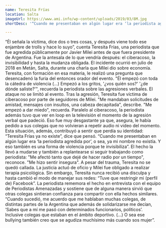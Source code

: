 ```yaml
---
name: Teresita Frías
location: Salta
imageUrl: https://www.ami.info/wp-content/uploads/2019/03/8M.jpg
shortDesc: '“Cuando me presentaban en algún lugar era ‘la periodista agredida por…’, o sea, ya mi nombre no existía”'

---
```


“Él señala la víctima, dice dos o tres cosas, y después viene todo ese enjambre de trolls y hace lo suyo”, cuenta Teresita Frías, una periodista que fue agredida públicamente por Javier Milei antes de que fuera presidente de Argentina. Fue la antesala de lo que vendría después: el ciberacoso, la invisibilidad y hasta la mudanza obligada. 
El incidente ocurrió en julio de 2018 en Metán, Salta, durante una charla que Milei dio sobre economía. Teresita, con formación en esa materia, le realizó una pregunta que desencadenó la furia del entonces orador del evento. "Él empezó con toda la cátedra de violencia (...) Empezó a los gritos, '¿vos quién sos?' '¿de dónde saliste?'", recuerda la periodista sobre las agresiones verbales.
El ataque no se limitó al evento. Tras la agresión, Teresita fue víctima de ciberacoso por parte de seguidores de Milei. "Me mandaban solicitudes de amistad, mensajes con insultos, una cabeza decapitada", describe. "Me empezó a dar miedo", recuerda. 
Paralelo al ciberacoso, la periodista además tuvo que ver en loop en la televisión el momento de la agresión verbal que padeció. Eso fue muy desgastante ya que, asegura, le había pedido a sus colegas que no volvieran a repetir audio ni video del momento. 
Esta situación, además, contribuyó a sentir que perdía su identidad: “Teresita Frías ya no existe”, dice que pensó. “Cuando me presentaban en algún lugar era ‘la periodista agredida por’, o sea, ya mi nombre no existía. Y eso también es una forma de violencia porque te invisibiliza”. 
El hecho la llevó a mudarse y también a replantearse si seguir trabajando como periodista: "Me afectó tanto que dejé de hacer radio por un tiempo", reconoce. "Me hizo sentir insegura".
A pesar del trauma, Teresita no se quedó callada. La justicia actuó de oficio y Milei fue obligado a realizar terapia psicológica. Sin embargo, Teresita nunca recibió una disculpa y hasta cambió el modo de manejar sus redes: “Tuve que restringir mi (perfil de) Facebook”.
La periodista rememora el hecho en entrevista con el equipo de Periodistas Amenazadas y sostiene que de alguna manera sirvió que otras colegas sintieran confianza para compartir con ella hechos similares. “Cuando sucedió, me acuerdo que me hablaban muchas colegas, de distintas partes de la Argentina que además de solidarizarse me decían, ‘Sabes que a mí me pasó con determinados funcionarios, políticos’. Inclusive colegas que estaban en el ámbito deportivo. (...) O sea ese bullying también creo que se agudiza muchísimo más cuando sos mujer”.